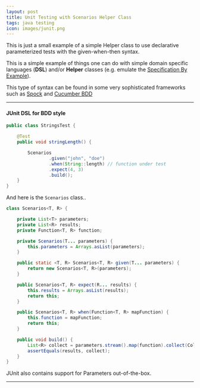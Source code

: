 ```yaml
---
layout: post
title: Unit Testing with Scenarios Helper Class
tags: java testing
icon: images/junit.png
---
```


This is just a small example of a simple Helper class to use declarative parameterized tests with the given-when-then syntax.

This is a simple example of things one can do with simple domain specific languages (**DSL**) and/or **Helper** classes (e.g. emulate the [Specification By Example](http://martinfowler.com/bliki/GivenWhenThen.html)). 

This type of syntax can be found in some very sophisticated frameworks such as [Spock](https://github.com/spockframework) and [Cucumber BDD](https://cucumber.io)

****

#### JUnit DSL for BDD style

```java
public class StringsTest {

    @Test
    public void stringLength() {

        Scenarios
                .given("john", "doe")
                .when(String::length) // function under test
                .expect(4, 3)
                .build();
    }
}
```

And here is the `Scenarios` class..

```java
class Scenarios<T, R> {

    private List<T> parameters;
    private List<R> results;
    private Function<T, R> function;

    private Scenarios(T... parameters) {
        this.parameters = Arrays.asList(parameters);
    }

    public static <T, R> Scenarios<T, R> given(T... parameters) {
        return new Scenarios<T, R>(parameters);
    }

    public Scenarios<T, R> expect(R... results) {
        this.results = Arrays.asList(results);
        return this;
    }

    public Scenarios<T, R> when(Function<T, R> mapFunction) {
        this.function = mapFunction;
        return this;
    }

    public void build() {
        List<R> collect = parameters.stream().map(function).collect(Collectors.toList());
        assertEquals(results, collect);
    }
}
```

JUnit also contains support for Parameters out-of-the-box.

****

